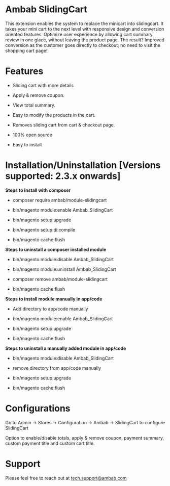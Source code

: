 # Ambab SlidingCart

This extension enables the system to replace the minicart into slidingcart. 
It takes your mini cart to the next level with responsive design and conversion oriented features. 
Optimize user experience by allowing cart summary review in one glace, without leaving the product page.
The result? Improved conversion as the customer goes directly to checkout; no need to visit the shopping cart page!

# Features

- Sliding cart with more details

- Apply & remove coupon.
 
- View total summary.

- Easy to modify the products in the cart.

- Removes sliding cart from cart & checkout page.

- 100% open source

- Easy to install 


# Installation/Uninstallation [Versions supported: 2.3.x onwards]

**Steps to install with composer**

- composer require ambab/module-slidingcart

- bin/magento module:enable Ambab_SlidingCart

- bin/magento setup:upgrade

- bin/magento setup:di:compile

- bin/magento cache:flush

**Steps to uninstall a composer installed module**

- bin/magento module:disable Ambab_SlidingCart

- bin/magento module:uninstall Ambab_SlidingCart

- composer remove ambab/module-slidingcart

- bin/magento cache:flush


**Steps to install module manually in app/code**

- Add directory to app/code manually

- bin/magento module:enable Ambab_SlidingCart

- bin/magento setup:upgrade

- bin/magento cache:flush

**Steps to uninstall a manually added module in app/code**

- bin/magento module:disable Ambab_SlidingCart

- remove directory from app/code manually

- bin/magento setup:upgrade

- bin/magento cache:flush


# Configurations

Go to Admin -> Stores -> Configuration -> Ambab -> SlidingCart to configure SlidingCart

Option to enable/disable totals, apply & remove coupon, payment summary, custom payment title and custom cart title. 


# Support

Please feel free to reach out at tech.support@ambab.com

